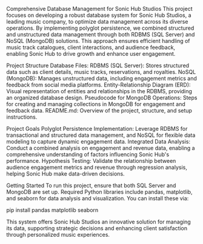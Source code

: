Comprehensive Database Management for Sonic Hub Studios
This project focuses on developing a robust database system for Sonic Hub Studios, a leading music company, to optimize data management across its diverse operations. By implementing polyglot persistence, we combined structured and unstructured data management through both RDBMS (SQL Server) and NoSQL (MongoDB) solutions. This approach ensures efficient handling of music track catalogues, client interactions, and audience feedback, enabling Sonic Hub to drive growth and enhance user engagement.

Project Structure
Database Files:
RDBMS (SQL Server): Stores structured data such as client details, music tracks, reservations, and royalties.
NoSQL (MongoDB): Manages unstructured data, including engagement metrics and feedback from social media platforms.
Entity-Relationship Diagram (ERD): Visual representation of entities and relationships in the RDBMS, providing an organized database design.
Pseudocode for MongoDB Operations: Steps for creating and managing collections in MongoDB for engagement and feedback data.
README.md: Overview of the project, structure, and setup instructions.

Project Goals
Polyglot Persistence Implementation: Leverage RDBMS for transactional and structured data management, and NoSQL for flexible data modeling to capture dynamic engagement data.
Integrated Data Analysis: Conduct a combined analysis on engagement and revenue data, enabling a comprehensive understanding of factors influencing Sonic Hub's performance.
Hypothesis Testing: Validate the relationship between audience engagement metrics and revenue through regression analysis, helping Sonic Hub make data-driven decisions.

Getting Started
To run this project, ensure that both SQL Server and MongoDB are set up. Required Python libraries include pandas, matplotlib, and seaborn for data analysis and visualization. You can install these via:

pip install pandas matplotlib seaborn

This system offers Sonic Hub Studios an innovative solution for managing its data, supporting strategic decisions and enhancing client satisfaction through personalized music experiences.
